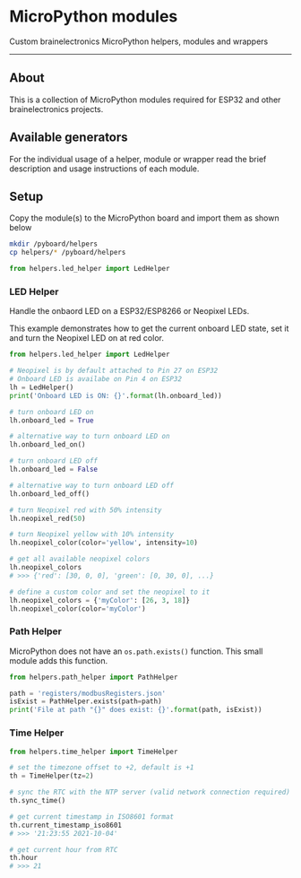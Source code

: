 # MicroPython modules

Custom brainelectronics MicroPython helpers, modules and wrappers

---------------

## About

This is a collection of MicroPython modules required for ESP32 and other
brainelectronics projects.

## Available generators

For the individual usage of a helper, module or wrapper read the brief
description and usage instructions of each module.

## Setup

Copy the module(s) to the MicroPython board and import them as shown below

```bash
mkdir /pyboard/helpers
cp helpers/* /pyboard/helpers
```

```python
from helpers.led_helper import LedHelper
```

### LED Helper

Handle the onbaord LED on a ESP32/ESP8266 or Neopixel LEDs.

This example demonstrates how to get the current onboard LED state, set it and
turn the Neopixel LED on at red color.

```python
from helpers.led_helper import LedHelper

# Neopixel is by default attached to Pin 27 on ESP32
# Onboard LED is availabe on Pin 4 on ESP32
lh = LedHelper()
print('Onboard LED is ON: {}'.format(lh.onboard_led))

# turn onboard LED on
lh.onboard_led = True

# alternative way to turn onboard LED on
lh.onboard_led_on()

# turn onboard LED off
lh.onboard_led = False

# alternative way to turn onboard LED off
lh.onboard_led_off()

# turn Neopixel red with 50% intensity
lh.neopixel_red(50)

# turn Neopixel yellow with 10% intensity
lh.neopixel_color(color='yellow', intensity=10)

# get all available neopixel colors
lh.neopixel_colors
# >>> {'red': [30, 0, 0], 'green': [0, 30, 0], ...}

# define a custom color and set the neopixel to it
lh.neopixel_colors = {'myColor': [26, 3, 18]}
lh.neopixel_color(color='myColor')
```

### Path Helper

MicroPython does not have an `os.path.exists()` function. This small module
adds this function.

```python
from helpers.path_helper import PathHelper

path = 'registers/modbusRegisters.json'
isExist = PathHelper.exists(path=path)
print('File at path "{}" does exist: {}'.format(path, isExist))
```

### Time Helper

```python
from helpers.time_helper import TimeHelper

# set the timezone offset to +2, default is +1
th = TimeHelper(tz=2)

# sync the RTC with the NTP server (valid network connection required)
th.sync_time()

# get current timestamp in ISO8601 format
th.current_timestamp_iso8601
# >>> '21:23:55 2021-10-04'

# get current hour from RTC
th.hour
# >>> 21
```
